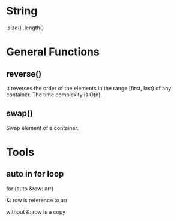 # String

.size() .length()

# General Functions

## reverse()
 It reverses the order of the elements in the range [first, last) of any container. The time complexity is O(n). 
 
## swap()
 Swap element of a container. 
 
 # Tools
 
 ## auto in for loop
 for (auto &row: arr)
 
 &: row is reference to arr
 
 without &: row is a copy
